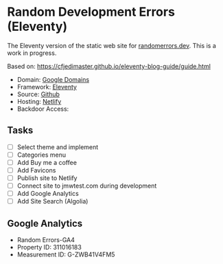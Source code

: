 # Random Development Errors (Eleventy)

The Eleventy version of the static web site for [randomerrors.dev](https://randomerrors.dev).  This is a work in progress.

Based on: https://cfjedimaster.github.io/eleventy-blog-guide/guide.html

+ Domain: [Google Domains](https://domains.google)
+ Framework: [Eleventy](https://www.11ty.dev/)
+ Source: [Github](https://github.com/johnwargo/random-errors-11ty)
+ Hosting: [Netlify]()
+ Backdoor Access: []()

## Tasks

* [ ] Select theme and implement
* [ ] Categories menu
* [ ] Add Buy me a coffee
* [ ] Add Favicons
* [ ] Publish site to Netlify
* [ ] Connect site to jmwtest.com during development
* [ ] Add Google Analytics
* [ ] Add Site Search (Algolia)

## Google Analytics

* Random Errors-GA4
* Property ID: 311016183
* Measurement ID: G-ZWB41V4FM5

